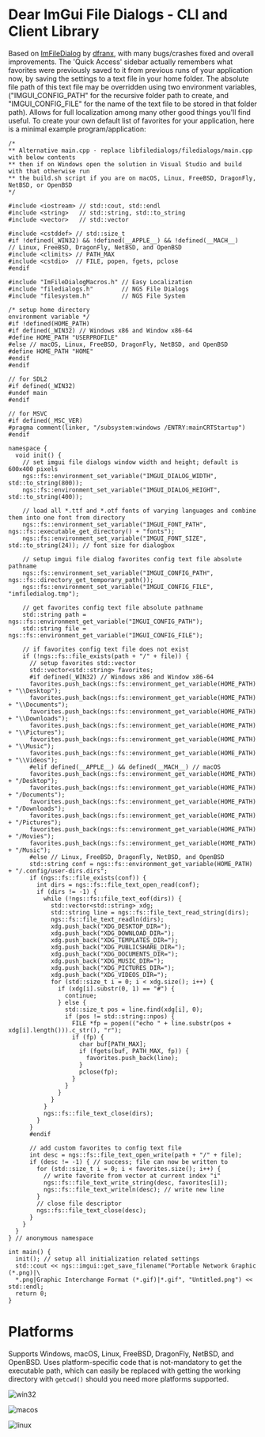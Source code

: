# Dear ImGui File Dialogs - CLI and Client Library

Based on [ImFileDialog](https://github.com/dfranx/ImFileDialog) by [dfranx](https://github.com/dfranx), with many bugs/crashes fixed and overall improvements. The 'Quick Access' sidebar actually remembers what favorites were previously saved to it from previous runs of your application now, by saving the settings to a text file in your home folder. The absolute file path of this text file may be overridden using two environment variables, ("IMGUI_CONFIG_PATH" for the recursive folder path to create, and "IMGUI_CONFIG_FILE" for the name of the text file to be stored in that folder path). Allows for full localization among many other good things you'll find useful. To create your own default list of favorites for your application, here is a minimal example program/application:

    /*
    ** Alternative main.cpp - replace libfiledialogs/filedialogs/main.cpp with below contents
    ** then if on Windows open the solution in Visual Studio and build with that otherwise run 
    ** the build.sh script if you are on macOS, Linux, FreeBSD, DragonFly, NetBSD, or OpenBSD
    */

    #include <iostream> // std::cout, std::endl
    #include <string>   // std::string, std::to_string
    #include <vector>   // std::vector
    
    #include <cstddef> // std::size_t
    #if !defined(_WIN32) && !defined(__APPLE__) && !defined(__MACH__)
    // Linux, FreeBSD, DragonFly, NetBSD, and OpenBSD
    #include <climits> // PATH_MAX
    #include <cstdio>  // FILE, popen, fgets, pclose
    #endif
    
    #include "ImFileDialogMacros.h" // Easy Localization
    #include "filedialogs.h"        // NGS File Dialogs
    #include "filesystem.h"         // NGS File System

    /* setup home directory 
    environment variable */
    #if !defined(HOME_PATH)
    #if defined(_WIN32) // Windows x86 and Window x86-64
    #define HOME_PATH "USERPROFILE"
    #else // macOS, Linux, FreeBSD, DragonFly, NetBSD, and OpenBSD
    #define HOME_PATH "HOME"
    #endif
    #endif

    // for SDL2
    #if defined(_WIN32)
    #undef main
    #endif

    // for MSVC
    #if defined(_MSC_VER)
    #pragma comment(linker, "/subsystem:windows /ENTRY:mainCRTStartup")
    #endif
    
    namespace {
      void init() {
        // set imgui file dialogs window width and height; default is 600x400 pixels
        ngs::fs::environment_set_variable("IMGUI_DIALOG_WIDTH", std::to_string(800));
        ngs::fs::environment_set_variable("IMGUI_DIALOG_HEIGHT", std::to_string(400));
        
        // load all *.ttf and *.otf fonts of varying languages and combine them into one font from directory
        ngs::fs::environment_set_variable("IMGUI_FONT_PATH", ngs::fs::executable_get_directory() + "fonts");
        ngs::fs::environment_set_variable("IMGUI_FONT_SIZE", std::to_string(24)); // font size for dialogbox
    
        // setup imgui file dialog favorites config text file absolute pathname
        ngs::fs::environment_set_variable("IMGUI_CONFIG_PATH", ngs::fs::directory_get_temporary_path());
        ngs::fs::environment_set_variable("IMGUI_CONFIG_FILE", "imfiledialog.tmp");
        
        // get favorites config text file absolute pathname
        std::string path = ngs::fs::environment_get_variable("IMGUI_CONFIG_PATH");
        std::string file = ngs::fs::environment_get_variable("IMGUI_CONFIG_FILE");
        
        // if favorites config text file does not exist
        if (!ngs::fs::file_exists(path + "/" + file)) {
          // setup favorites std::vector
          std::vector<std::string> favorites;
          #if defined(_WIN32) // Windows x86 and Window x86-64
          favorites.push_back(ngs::fs::environment_get_variable(HOME_PATH) + "\\Desktop");
          favorites.push_back(ngs::fs::environment_get_variable(HOME_PATH) + "\\Documents");
          favorites.push_back(ngs::fs::environment_get_variable(HOME_PATH) + "\\Downloads");
          favorites.push_back(ngs::fs::environment_get_variable(HOME_PATH) + "\\Pictures");
          favorites.push_back(ngs::fs::environment_get_variable(HOME_PATH) + "\\Music");
          favorites.push_back(ngs::fs::environment_get_variable(HOME_PATH) + "\\Videos");
          #elif defined(__APPLE__) && defined(__MACH__) // macOS
          favorites.push_back(ngs::fs::environment_get_variable(HOME_PATH) + "/Desktop");
          favorites.push_back(ngs::fs::environment_get_variable(HOME_PATH) + "/Documents");
          favorites.push_back(ngs::fs::environment_get_variable(HOME_PATH) + "/Downloads");
          favorites.push_back(ngs::fs::environment_get_variable(HOME_PATH) + "/Pictures");
          favorites.push_back(ngs::fs::environment_get_variable(HOME_PATH) + "/Movies");
          favorites.push_back(ngs::fs::environment_get_variable(HOME_PATH) + "/Music");
          #else // Linux, FreeBSD, DragonFly, NetBSD, and OpenBSD
          std::string conf = ngs::fs::environment_get_variable(HOME_PATH) + "/.config/user-dirs.dirs";
          if (ngs::fs::file_exists(conf)) {
            int dirs = ngs::fs::file_text_open_read(conf);
            if (dirs != -1) {
              while (!ngs::fs::file_text_eof(dirs)) {
                std::vector<std::string> xdg;
                std::string line = ngs::fs::file_text_read_string(dirs);
                ngs::fs::file_text_readln(dirs);
                xdg.push_back("XDG_DESKTOP_DIR=");
                xdg.push_back("XDG_DOWNLOAD_DIR=");
                xdg.push_back("XDG_TEMPLATES_DIR=");
                xdg.push_back("XDG_PUBLICSHARE_DIR=");
                xdg.push_back("XDG_DOCUMENTS_DIR=");
                xdg.push_back("XDG_MUSIC_DIR=");
                xdg.push_back("XDG_PICTURES_DIR=");
                xdg.push_back("XDG_VIDEOS_DIR=");
                for (std::size_t i = 0; i < xdg.size(); i++) {
                  if (xdg[i].substr(0, 1) == "#") { 
                    continue; 
                  } else {
                    std::size_t pos = line.find(xdg[i], 0);
                    if (pos != std::string::npos) {
                      FILE *fp = popen(("echo " + line.substr(pos + xdg[i].length())).c_str(), "r");
                      if (fp) {
                        char buf[PATH_MAX];
                        if (fgets(buf, PATH_MAX, fp)) {
                          favorites.push_back(line);
                        }
                        pclose(fp);
                      }
                    }
                  }
                }
              }
              ngs::fs::file_text_close(dirs);
            }
          }
          #endif
        
          // add custom favorites to config text file
          int desc = ngs::fs::file_text_open_write(path + "/" + file);
          if (desc != -1) { // success; file can now be written to
            for (std::size_t i = 0; i < favorites.size(); i++) {
              // write favorite from vector at current index "i"
              ngs::fs::file_text_write_string(desc, favorites[i]);
              ngs::fs::file_text_writeln(desc); // write new line
            }
            // close file descriptor
            ngs::fs::file_text_close(desc);
          }
        }
      }
    } // anonymous namespace
    
    int main() {
      init(); // setup all initialization related settings
      std::cout << ngs::imgui::get_save_filename("Portable Network Graphic (*.png)|\
      *.png|Graphic Interchange Format (*.gif)|*.gif", "Untitled.png") << std::endl;
      return 0;
    }

# Platforms

Supports Windows, macOS, Linux, FreeBSD, DragonFly, NetBSD, and OpenBSD. Uses platform-specific code that is not-mandatory to get the executable path, which can easily be replaced with getting the working directory with `getcwd()` should you need more platforms supported. 

![win32](https://github.com/time-killer-games/filedialogs/blob/main/win32.png?raw=true)

![macos](https://github.com/time-killer-games/filedialogs/blob/main/macos.png?raw=true)

![linux](https://github.com/time-killer-games/filedialogs/blob/main/linux.png?raw=true)
